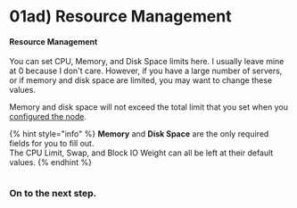 # 01ad) Resource Management

#### Resource Management

You can set CPU, Memory, and Disk Space limits here. I usually leave mine at 0 because I don't care. However, if you have a large number of servers, or if memory and disk space are limited, you may want to change these values.

Memory and disk space will not exceed the total limit that you set when you [configured the node](../../../pterodactyl-setup/03-setup-of-the-panel/03c-setting-up-the-node.md).

{% hint style="info" %}
**Memory** and **Disk Space** are the only required fields for you to fill out.\
The CPU Limit, Swap, and Block IO Weight can all be left at their default values.
{% endhint %}

<figure><img src="https://i.imgur.com/Ls95fjJ.gif" alt=""><figcaption></figcaption></figure>

### On to the next step.
